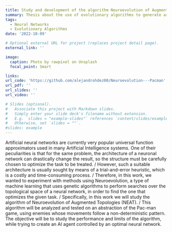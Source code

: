 ```yaml
---
title: Study and development of the algorithm Neuroevolution of Augmented Topologies in the Pac-man environment
summary: Thesis about the use of evolutionary algorithms to generate artificial neural networks with optimal parameters and topology for solving the game of Pac-man in deterministic and stochastic environments.
tags:
  - Neural Networks
  - Evolutionary Algorithms
date: '2022-10-09'

# Optional external URL for project (replaces project detail page).
external_link: ''

image:
  caption: Photo by rawpixel on Unsplash
  focal_point: Smart

links:
url_code: 'https://github.com/alejandrohdez00/Neuroevolution---Pacman'
url_pdf: ''
url_slides: ''
url_video: ''

# Slides (optional).
#   Associate this project with Markdown slides.
#   Simply enter your slide deck's filename without extension.
#   E.g. `slides = "example-slides"` references `content/slides/example-slides.md`.
#   Otherwise, set `slides = ""`.
#slides: example
---
```


Artificial neural networks are currently very popular universal function approximators used in many Artificial Intelligence systems. One of their peculiarities is that for the same problem, the architecture of a neuronal network can drastically change the result, so the structure must be carefully chosen to optimize the task to be treated.
/
However, such a suitable architecture is usually sought by means of a trial-and-error heuristic, which is a costly and time-consuming process.
/
Therefore, in this work, we wanted to experiment with methods using Neuroevolution, a type of machine learning that uses genetic algorithms to perform searches over the topological space of a neural network, in order to find the one that optimizes the given task.
/
Specifically, in this work we will study the algorithm of Neuroevolution of Augmented Topologies (NEAT).
/
This algorithm will be analyzed and tested on an abstraction of the Pac-man game, using enemies whose movements follow a non-deterministic pattern. The objective will be to
study the performance and limits of the algorithm, while trying to create an AI agent controlled by an optimal neural network.
